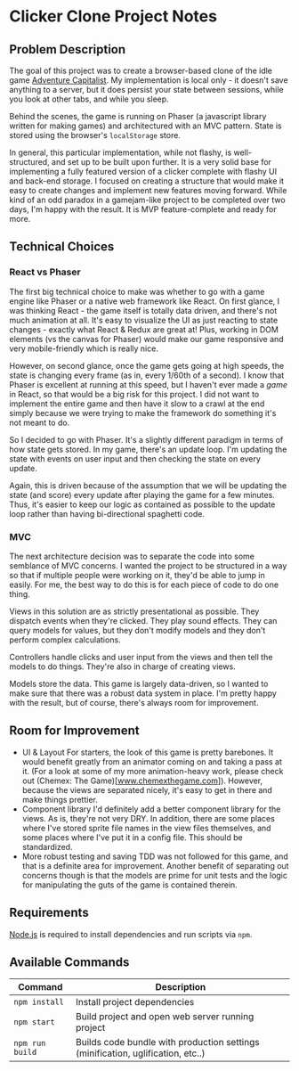 # Clicker Clone Project Notes

## Problem Description
The goal of this project was to create a browser-based clone of the idle game [Adventure Capitalist](http://en.gameslol.net/adventure-capitalist-1086.html). My implementation is local only - it doesn't save anything to a server, but it does persist your state between sessions, while you look at other tabs, and while you sleep.

Behind the scenes, the game is running on Phaser (a javascript library written for making games) and architectured with an MVC pattern. State is stored using the browser's `localStorage` store.

In general, this particular implementation, while not flashy, is well-structured, and set up to be built upon further. It is a very solid base for implementing a fully featured version of a clicker complete with flashy UI and back-end storage. I focused on creating a structure that would make it easy to create changes and implement new features moving forward. While kind of an odd paradox in a gamejam-like project to be completed over two days, I'm happy with the result. It is MVP feature-complete and ready for more.

## Technical Choices
### React vs Phaser
The first big technical choice to make was whether to go with a game engine like Phaser or a native web framework like React. On first glance, I was thinking React - the game itself is totally data driven, and there's not much animation at all. It's easy to visualize the UI as just reacting to state changes - exactly what React & Redux are great at!
Plus, working in DOM elements (vs the canvas for Phaser) would make our game responsive and very mobile-friendly which is really nice.

However, on second glance, once the game gets going at high speeds, the state is changing every frame (as in, every 1/60th of a second). I know that Phaser is excellent at running at this speed, but I haven't ever made a *game* in React, so that would be a big risk for this project. I did not want to implement the entire game and then have it slow to a crawl at the end simply because we were trying to make the framework do something it's not meant to do.

So I decided to go with Phaser. It's a slightly different paradigm in terms of how state gets stored. In my game, there's an update loop. I'm updating the state with events on user input and then checking the state on every update.

Again, this is driven because of the assumption that we will be updating the state (and score) every update after playing the game for a few minutes. Thus, it's easier to keep our logic as contained as possible to the update loop rather than having bi-directional spaghetti code. 

### MVC
The next architecture decision was to separate the code into some semblance of MVC concerns. I wanted the project to be structured in a way so that if multiple people were working on it, they'd be able to jump in easily. For me, the best way to do this is for each piece of code to do one thing.

Views in this solution are as strictly presentational as possible. They dispatch events when they're clicked. They play sound effects. They can query models for values, but they don't modify models and they don't perform complex calculations.

Controllers handle clicks and user input from the views and then tell the models to do things. They're also in charge of creating views.

Models store the data. This game is largely data-driven, so I wanted to make sure that there was a robust data system in place. I'm pretty happy with the result, but of course, there's always room for improvement.

## Room for Improvement
 - UI & Layout
 For starters, the look of this game is pretty barebones. It would benefit greatly from an animator coming on and taking a pass at it. (For a look at some of my more animation-heavy work, please check out (Chemex: The Game)[www.chemexthegame.com]). However, because the views are separated nicely, it's easy to get in there and make things prettier.
 - Component library
 I'd definitely add a better component library for the views. As is, they're not very DRY. In addition, there are some places where I've stored sprite file names in the view files themselves, and some places where I've put it in a config file. This should be standardized.
 - More robust testing and saving
 TDD was not followed for this game, and that is a definite area for improvement. Another benefit of separating out concerns though is that the models are prime for unit tests and the logic for manipulating the guts of the game is contained therein.

## Requirements

[Node.js](https://nodejs.org) is required to install dependencies and run scripts via `npm`.

## Available Commands

| Command | Description |
|---------|-------------|
| `npm install` | Install project dependencies |
| `npm start` | Build project and open web server running project |
| `npm run build` | Builds code bundle with production settings (minification, uglification, etc..) |


